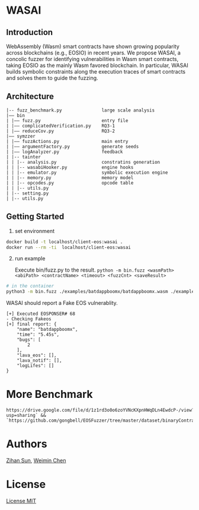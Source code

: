 # WASAI

## Introduction

WebAssembly (Wasm) smart contracts have shown growing popularity across blockchains (e.g., EOSIO) in recent years.  We propose WASAI, a concolic fuzzer for identifying vulnerabilities in Wasm smart contracts, taking EOSIO as the mainly Wasm favored blockchain. In particular, WASAI builds symbolic constraints along the execution traces of smart contracts and solves them to guide the fuzzing.

## Architecture

```
|-- fuzz_benchmark.py               large scale analysis 
|—— bin                          
| |—— fuzz.py                       entry file
| |—— complicatedVerification.py    RQ3-1
| |—— reduceCov.py                  RQ3-2
|—— symzzer         
| |—— fuzzActions.py                main entry
| |—— argumentFactory.py            generate seeds
| |—— logAnalyzer.py                feedback
| |-- tainter
| | |-- analysis.py                 constratins generation
| | |-- wasabiHooker.py             engine hooks
| | |-- emulator.py                 symbolic execution engine
| | |-- memory.py                   memory model
| | |-- opcodes.py                  opcode table
| | |-- utils.py          
| |-- setting.py
| |-- utils.py
```

## Getting Started

1.   set environment

```bash
docker build -t localhost/client-eos:wasai .
docker run --rm -ti  localhost/client-eos:wasai
```

2. run example

   Execute bin/fuzz.py to the result. `python -m bin.fuzz <wasmPath> <abiPath> <contractName> <timeout> <fuzzCnt> <saveResult>`

```bash
# in the container 
python3 -m bin.fuzz ./examples/batdappboomx/batdappboomx.wasm ./examples/batdappboomx/batdappboomx.abi batdappboomx 300 300  ./rt/ --detect_vuls 020000
```

WASAI should report a Fake EOS vulnerablity.

```
[+] Executed EOSPONSER# 68
- Checking Fakeos
[+] final report: {
    "name": "batdappboomx",
    "time": "5.45s",
    "bugs": [
        2
    ],
    "lava_eos": [],
    "lava_notif": [],
    "logLifes": []
}
```

# More Benchmark

```
https://drive.google.com/file/d/1z1rd3o0o6zoYVNcKXpnHWqDLn4EwdcP-/view?usp=sharing` &&
`https://github.com/gongbell/EOSFuzzer/tree/master/dataset/binaryContracts
```

# Authors

[Zihan Sun](https://github.com/Al0ha0e), [Weimin Chen](https://github.com/Kenun99)

# License

[License MIT](LICENSE)

